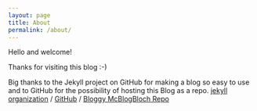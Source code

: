 ```yaml
---
layout: page
title: About
permalink: /about/
---
```


Hello and welcome!

Thanks for visiting this blog :-)

Big thanks to the Jekyll project on GitHub for making a blog so easy to use and to GitHub for the possibility of hosting this Blog as a repo.
[jekyll organization][jekyll-organization] /
[GitHub][GitHub] /
[Bloggy McBlogBloch Repo][BlogRepo]


[jekyll-organization]: https://github.com/jekyll
[GitHub]: https:github.com
[BlogRepo]: https://github.com/PillPall/pillpall.github.io

